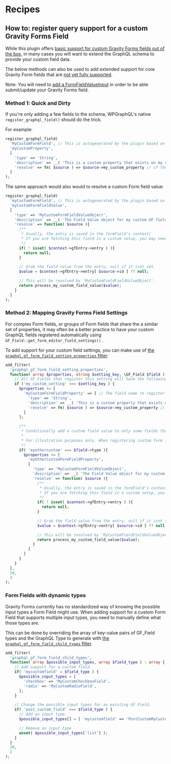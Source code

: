 # Recipes

## How to: register query support for a custom Gravity Forms Field

While this plugin offers [basic support for custom Gravity Forms fields out of the box](../form-field-support.md), in many cases you will want to extend the GraphQL schema to provide your custom field data.

The below methods can also be used to add extended support for core Gravity Form fields that are [not yet fully supported](../form-field-support.md#experimental-fields).

Note: You will need to [add a FormFieldValueInput](./register-custom-field-value-inputs.md) in order to be able submit/update your Gravity Forms field.

### Method 1: Quick and Dirty

If you're only adding a few fields to the schema, WPGraphQL's native `register_graphql_field()` should do the trick.

For example:

```php
register_graphql_field(
  'MyCustomFormField', // This is autogenerated by the plugin based on the GF_Field::$type. Check the schema for the correct name.
  'myCustomProperty',
  [
    'type' => 'String',
    'description' => __( 'This is a custom property that exists on my custom GF field', 'my-plugin' ),
    'resolve' => fn( $source ) => $source->my_custom_property // if the GF_Field property is the same name as the GraphQL field, this can be ommitted.
  ]
);
```

The same approach would also would to resolve a custom Form field value:

```php
register_graphql_field(
  'myCustomFormField', // This is autogenerated by the plugin based on the GF_Field::$type. Check the schema for the correct name.
  'myCustomFormFieldValue',
  [
    'type' => 'MyCustomFormFieldValueObject',
    'description' => __( 'The Field Value object for my custom GF field.', 'my-plugin'),
    'resolve' => function( $source ){
      /**
       * Usually, the entry is saved in the formField's context/
       * If you are fetching this field in a custom setup, you may need to use GFAPI::get_entry().
       */
      if( ! isset( $context->gfEntry->entry ) ){
        return null;
      }

      // Grab the field value from the entry, null if it isnt set.
      $value = $context->gfEntry->entry[ $source->id ] ?? null;

      // This will be resolved by `MyCustomFieldFieldValueObject`.
      return process_my_custom_field_value($value);
    }
  ]
);

```

### Method 2: Mapping Gravity Forms Field Settings

For complex Form fields, or groups of Form fields that share the a similar set of properties, it may often be a better practice to have your custom GraphQL fields registered automatically using `GF_Field::get_form_editor_field_settings()` .

To add support for your custom field settings, you can make use of [the `graphql_gf_form_field_setting_properties` filter](../actions-and-filters.md):

```php
add_filter(
  'graphql_gf_form_field_setting_properties',
  function( array $properties, string $setting_key, \GF_Field $field ) {
    // All GF_Fields that register this setting will have the following GraphQL fields assigned.
    if ('my_custom_setting' === $setting_key ) {
      $properties += [
        'myCustomFormFieldProperty' => [ // The field name to register.
          'type' => 'String',
          'description' => __( 'This is a custom property that exists on my custom GF field', 'my-plugin' ),
          'resolve' => fn( $source ) => $source->my_custom_property // if the GF_Field property is the same name as the GraphQL field, this can be ommitted.
        ]
      ];

      /**
       * Conditionally add a custom field value to only some fields that use this setting.
       * 
       * For illustration purposes only. When registering custom form field values, we recommend the `graphql_gf_form_field_value_properties` filter, which works the same way.
       */
      if( 'myothercustom' === $field->type ){
        $properties += [
          'myOtherCustomFormFieldProperty',
          [
            'type' => 'MyCustomFormFieldValueObject',
            'description' => __( 'The Field Value object for my custom GF field.', 'my-plugin'),
            'resolve' => function( $source ){
              /**
               * Usually, the entry is saved in the formField's context/
               * If you are fetching this field in a custom setup, you may need to use GFAPI::get_entry().
               */
              if( ! isset( $context->gfEntry->entry ) ){
                return null;
              }

              // Grab the field value from the entry, null if it isnt set.
              $value = $context->gfEntry->entry[ $source->id ] ?? null;

              // This will be resolved by `MyCustomFieldFieldValueObject`.
              return process_my_custom_field_value($value);
            }
          ]
        ]
      }
    }
  },
  10,
  3
);

```

### Form Fields with dynamic types

Gravity Forms currently has no standardized way of knowing the possible input types a Form Field might use. When adding support for a custom Form Field that supports multiple input types, you need to manually define what those types are.

This can be done by overriding the array of key-value pairs of GF_Field types and the GraphQL Type to generate with [the `graphql_gf_form_field_child_types` filter](../actions-and-filters.md).

```php
add_filter(
  'graphql_gf_form_field_child_types',
  function( array $possible_input_types, array $field_type ) : array {
    // Add support for a custom field.
    if( 'mycustomfield' = $field_type ) {
      $possible_input_types = [
        'checkbox' => 'MyCustomCheckboxField',
        'radio' => 'MyCustomRadioField',
      ];
    }

    // Change the possible input types for an existing GF Field.
    if( 'post_custom_field' === $field_type ) {
      // Add an input type.
      $possible_input_types[] = [ 'mycustomfield' => 'PostCustomMyCustomField' ];

      // Remove an input type
      unset( $possible_input_types['list'] );
    }
  }
  10,
  2
);
```
